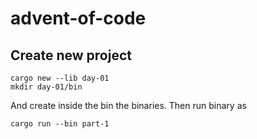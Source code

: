 # advent-of-code

## Create new project
```shell
cargo new --lib day-01
mkdir day-01/bin
```

And create inside the bin the binaries. Then run binary as

```shell
cargo run --bin part-1 
```
